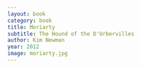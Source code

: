 ```yaml
---
layout: book
category: book
title: Moriarty
subtitle: The Hound of the D'Urbervilles
author: Kim Newman
year: 2012
image: moriarty.jpg
---
```

